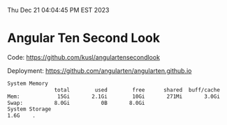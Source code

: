 Thu Dec 21 04:04:45 PM EST 2023

# Angular Ten Second Look

Code: https://github.com/kusl/angulartensecondlook

Deployment: https://github.com/angularten/angularten.github.io

```bash
System Memory
               total        used        free      shared  buff/cache   available
Mem:            15Gi       2.1Gi        10Gi       271Mi       3.0Gi        13Gi
Swap:          8.0Gi          0B       8.0Gi
System Storage
1.6G	.
```
